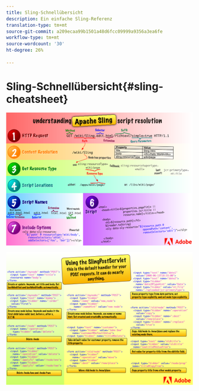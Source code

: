 ```yaml
---
title: Sling-Schnellübersicht
description: Ein einfache Sling-Referenz
translation-type: tm+mt
source-git-commit: a209ecaa99b1501a48d6fcc09999a9356a3ea6fe
workflow-type: tm+mt
source-wordcount: '30'
ht-degree: 26%

---
```



# Sling-Schnellübersicht{#sling-cheatsheet}

![Die Auflösung des Apache Sling-Skripts.](assets/sling-cheatsheet-01.png)

![Verwenden des SlingPostServlet - dies ist der Standardhandler für Ihre POST-Anforderungen; es kann fast alles tun.](assets/sling-cheatsheet-02.png)
